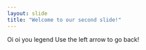 ```yaml
---
layout: slide
title: "Welcome to our second slide!"
---
```

Oi oi you legend
Use the left arrow to go back!
